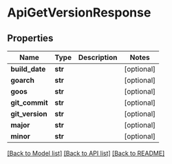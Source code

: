 # ApiGetVersionResponse

## Properties
Name | Type | Description | Notes
------------ | ------------- | ------------- | -------------
**build_date** | **str** |  | [optional] 
**goarch** | **str** |  | [optional] 
**goos** | **str** |  | [optional] 
**git_commit** | **str** |  | [optional] 
**git_version** | **str** |  | [optional] 
**major** | **str** |  | [optional] 
**minor** | **str** |  | [optional] 

[[Back to Model list]](../README.md#documentation-for-models) [[Back to API list]](../README.md#documentation-for-api-endpoints) [[Back to README]](../README.md)

